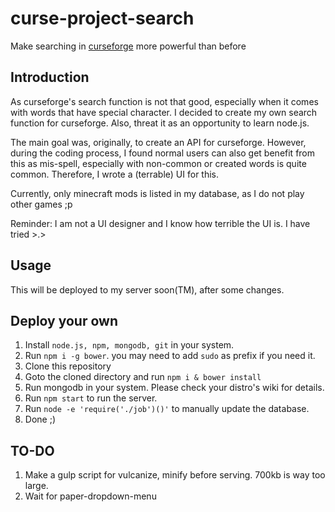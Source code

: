 # curse-project-search
Make searching in [curseforge](http://minecraft.curseforge.com/mc-mods) more powerful than before

## Introduction
As curseforge's search function is not that good, especially when it comes with words that have special character. I decided to create my own search function for curseforge. Also, threat it as an opportunity to learn node.js.

The main goal was, originally, to create an API for curseforge. However, during the coding process, I found normal users can also get benefit from this as mis-spell, especially with non-common or created words is quite common. Therefore, I wrote a (terrable) UI for this.

Currently, only minecraft mods is listed in my database, as I do not play other games ;p

Reminder: I am not a UI designer and I know how terrible the UI is. I have tried >.>

## Usage
This will be deployed to my server soon(TM), after some changes.

## Deploy your own
1. Install `node.js, npm, mongodb, git` in your system.
2. Run `npm i -g bower`. you may need to add `sudo` as prefix if you need it.
3. Clone this repository
4. Goto the cloned directory and run `npm i & bower install`
5. Run mongodb in your system. Please check your distro's wiki for details.
6. Run `npm start` to run the server.
7. Run `node -e 'require('./job')()'` to manually update the database.
8. Done ;)

## TO-DO
1. Make a gulp script for vulcanize, minify before serving. 700kb is way too large.
2. Wait for paper-dropdown-menu
